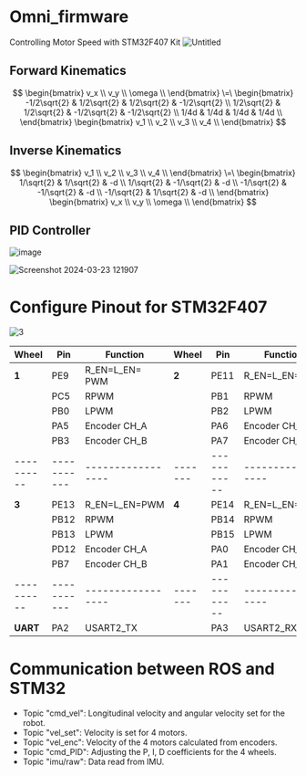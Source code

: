 # Omni_firmware
Controlling Motor Speed with STM32F407 Kit
![Untitled](https://github.com/PhamCongTrang/OmniBot/assets/134664967/cdabbf5b-4bca-481a-9460-a434ca6584c6)

## Forward Kinematics
$$
\begin{bmatrix}
v_x \\
v_y \\
\omega \\
\end{bmatrix}
\=\
\begin{bmatrix}
-1/2\sqrt{2} & 1/2\sqrt{2} & 1/2\sqrt{2} & -1/2\sqrt{2} \\
1/2\sqrt{2} & 1/2\sqrt{2} & -1/2\sqrt{2} & -1/2\sqrt{2} \\
1/4d & 1/4d & 1/4d & 1/4d \\
\end{bmatrix}
\begin{bmatrix}
v_1 \\
v_2 \\
v_3 \\
v_4 \\
\end{bmatrix}
$$
## Inverse Kinematics
$$
\begin{bmatrix}
v_1 \\
v_2 \\
v_3 \\
v_4 \\
\end{bmatrix}
\=\
\begin{bmatrix}
1/\sqrt{2} & 1/\sqrt{2} & -d \\
1/\sqrt{2} & -1/\sqrt{2} & -d \\
-1/\sqrt{2} & -1/\sqrt{2} & -d \\
-1/\sqrt{2} & 1/\sqrt{2} & -d \\
\end{bmatrix}
\begin{bmatrix}
v_x \\
v_y \\
\omega \\
\end{bmatrix}
$$
## PID Controller
![image](https://github.com/WanL0q/Motor_Controller_STM32F4/assets/134664967/dc0a0fbd-e9ea-480a-b046-0eff0817b364)

![Screenshot 2024-03-23 121907](https://github.com/WanL0q/Motor_Controller_STM32F4/assets/134664967/96d39baf-8c5f-40b6-9763-4bf98f72518c)



# Configure Pinout for STM32F407

![3](https://github.com/WanL0q/Motor_Controller_STM32F4/assets/134664967/fe212cb8-827a-4e58-b334-2dcba47d07bd)

| Wheel    | Pin       | Function        | Wheel | Pin       | Function        |
|----------|-----------|-----------------|-------|-----------|-----------------|
| **1**    | PE9       | R_EN=L_EN= PWM  |**2** | PE11      | R_EN=L_EN=PWM   |
|          | PC5       | RPWM            |       | PB1       | RPWM            |
|          | PB0       | LPWM            |       | PB2       | LPWM            |
|          | PA5       | Encoder CH_A    |       | PA6       | Encoder CH_A    |
|          | PB3       | Encoder CH_B    |       | PA7       | Encoder CH_B    |
|----------|-----------|-----------------|-------|-----------|-----------------|
| **3**    | PE13      | R_EN=L_EN=PWM   | **4** | PE14      | R_EN=L_EN=PWM   |
|          | PB12      | RPWM            |       | PB14      | RPWM            |
|          | PB13      | LPWM            |       | PB15      | LPWM            |
|          | PD12      | Encoder CH_A    |       | PA0       | Encoder CH_A    |
|          | PB7       | Encoder CH_B    |       | PA1       | Encoder CH_B    |
|----------|-----------|-----------------|-------|-----------|-----------------|
| **UART** | PA2       | USART2_TX       |       | PA3       | USART2_RX       |

# Communication between ROS and STM32
- Topic "cmd_vel": Longitudinal velocity and angular velocity set for the robot.
- Topic "vel_set": Velocity is set for 4 motors.
- Topic "vel_enc": Velocity of the 4 motors calculated from encoders.
- Topic "cmd_PID": Adjusting the P, I, D coefficients for the 4 wheels.
- Topic "imu/raw": Data read from IMU.
